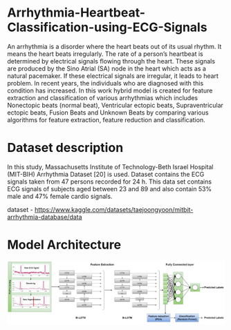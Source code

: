# Arrhythmia-Heartbeat-Classification-using-ECG-Signals
An arrhythmia is a disorder where the heart beats out of its usual rhythm. It means the heart beats irregularly.
The rate of a person’s heartbeat is determined by electrical signals flowing through the heart. These signals
are produced by the Sino Atrial (SA) node in the heart which acts as a natural pacemaker. If these electrical
signals are irregular, it leads to heart problem. In recent years, the individuals who are diagnosed with this
condition has increased. In this work hybrid model is created for feature extraction and classification of various arrhythmias which includes Nonectopic beats (normal beat), Ventricular ectopic beats, Supraventricular ectopic beats, Fusion Beats and Unknown Beats by comparing various algorithms for feature extraction, feature reduction and classification. 

# Dataset description
In this study, Massachusetts Institute of Technology-Beth Israel
Hospital (MIT-BIH) Arrhythmia Dataset [20] is used. Dataset contains
the ECG signals taken from 47 persons recorded for 24 h. This data
set contains ECG signals of subjects aged between 23 and 89 and
also contain 53% male and 47% female cardio signals.

dataset - https://www.kaggle.com/datasets/taejoongyoon/mitbit-arrhythmia-database/data

# Model Architecture
<img width=800 hight=400 src="https://github.com/Atshayasankaran/Arrhythmia-Heartbeat-Classification-using-ECG-Signals/blob/main/img/Architecture.JPG" alt="bench">
